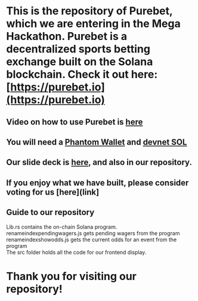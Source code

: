 # This is the repository of Purebet, which we are entering in the Mega Hackathon. Purebet is a decentralized sports betting exchange built on the Solana blockchain. Check it out here: [https://purebet.io](https://purebet.io) 
## Video on how to use Purebet is [here](link)
## You will need a [Phantom Wallet](https://phantom.app) and [devnet SOL](https://solfaucet.com)
## Our slide deck is [here](link), and also in our repository.
## If you enjoy what we have built, please consider voting for us [here](link]
## Guide to our repository
Lib.rs contains the on-chain Solana program. <br>
renameindexpendingwagers.js gets pending wagers from the program <br>
renameindexshowodds.js gets the current odds for an event from the program <br>
The src folder holds all the code for our frontend display. <br>
# Thank you for visiting our repository!

